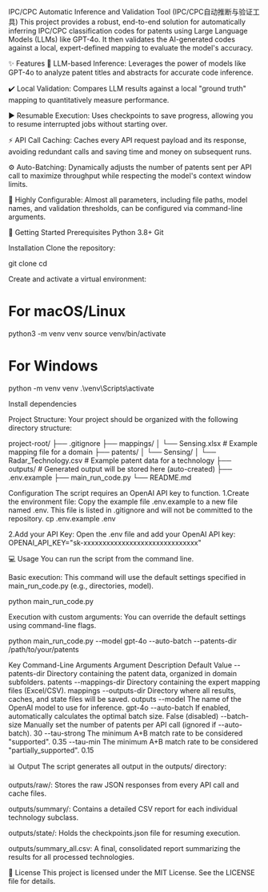 IPC/CPC Automatic Inference and Validation Tool (IPC/CPC自动推断与验证工具)
This project provides a robust, end-to-end solution for automatically inferring IPC/CPC classification codes for patents using Large Language Models (LLMs) like GPT-4o. It then validates the AI-generated codes against a local, expert-defined mapping to evaluate the model's accuracy.

✨ Features 
🤖 LLM-based Inference: Leverages the power of models like GPT-4o to analyze patent titles and abstracts for accurate code inference.

✔️ Local Validation: Compares LLM results against a local "ground truth" mapping to quantitatively measure performance.

▶️ Resumable Execution: Uses checkpoints to save progress, allowing you to resume interrupted jobs without starting over.

⚡ API Call Caching: Caches every API request payload and its response, avoiding redundant calls and saving time and money on subsequent runs.

⚙️ Auto-Batching: Dynamically adjusts the number of patents sent per API call to maximize throughput while respecting the model's context window limits.

🔧 Highly Configurable: Almost all parameters, including file paths, model names, and validation thresholds, can be configured via command-line arguments.

🚀 Getting Started 
Prerequisites 
Python 3.8+
Git

Installation 
Clone the repository:

git clone <your-repository-url>
cd <your-repository-name>

Create and activate a virtual environment:

# For macOS/Linux
python3 -m venv venv
source venv/bin/activate

# For Windows
python -m venv venv
.\venv\Scripts\activate


Install dependencies


Project Structure:
Your project should be organized with the following directory structure:

project-root/
├── .gitignore
├── mappings/
│   └── Sensing.xlsx              # Example mapping file for a domain
├── patents/
│   └── Sensing/
│       └── Radar_Technology.csv    # Example patent data for a technology
├── outputs/                        # Generated output will be stored here (auto-created)
├── .env.example
├── main_run_code.py
└── README.md


Configuration
The script requires an OpenAI API key to function.
1.Create the environment file:
Copy the example file .env.example to a new file named .env. This file is listed in .gitignore and will not be committed to the repository.
cp .env.example .env

2.Add your API Key:
Open the .env file and add your OpenAI API key:
OPENAI_API_KEY="sk-xxxxxxxxxxxxxxxxxxxxxxxxxxxxxx"

💻 Usage
You can run the script from the command line.

Basic execution:
This command will use the default settings specified in main_run_code.py (e.g., directories, model).

python main_run_code.py

Execution with custom arguments:
You can override the default settings using command-line flags.

python main_run_code.py --model gpt-4o --auto-batch --patents-dir /path/to/your/patents

Key Command-Line Arguments
Argument	Description	Default Value
--patents-dir	Directory containing the patent data, organized in domain subfolders.	patents
--mappings-dir	Directory containing the expert mapping files (Excel/CSV).	mappings
--outputs-dir	Directory where all results, caches, and state files will be saved.	outputs
--model	The name of the OpenAI model to use for inference.	gpt-4o
--auto-batch	If enabled, automatically calculates the optimal batch size.	False (disabled)
--batch-size	Manually set the number of patents per API call (ignored if --auto-batch).	30
--tau-strong	The minimum A+B match rate to be considered "supported".	0.35
--tau-min	The minimum A+B match rate to be considered "partially_supported".	0.15


📊 Output
The script generates all output in the outputs/ directory:

outputs/raw/: Stores the raw JSON responses from every API call and cache files.

outputs/summary/: Contains a detailed CSV report for each individual technology subclass.

outputs/state/: Holds the checkpoints.json file for resuming execution.

outputs/summary_all.csv: A final, consolidated report summarizing the results for all processed technologies.


📄 License
This project is licensed under the MIT License. See the LICENSE file for details. 
